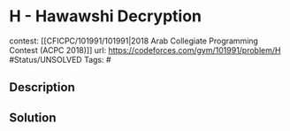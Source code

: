 # H - Hawawshi Decryption

contest: [[CFICPC/101991/101991|2018 Arab Collegiate Programming Contest (ACPC 2018)]]
url: https://codeforces.com/gym/101991/problem/H
#Status/UNSOLVED
Tags: #

## Description

## Solution

